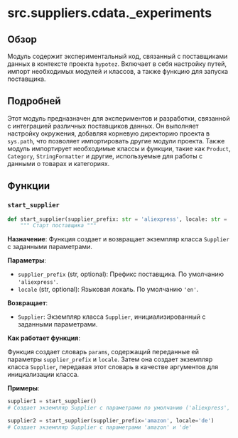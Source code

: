 # src.suppliers.cdata._experiments

## Обзор

Модуль содержит экспериментальный код, связанный с поставщиками данных в контексте проекта `hypotez`. Включает в себя настройку путей, импорт необходимых модулей и классов, а также функцию для запуска поставщика.

## Подробней

Этот модуль предназначен для экспериментов и разработки, связанной с интеграцией различных поставщиков данных. Он выполняет настройку окружения, добавляя корневую директорию проекта в `sys.path`, что позволяет импортировать другие модули проекта. Также модуль импортирует необходимые классы и функции, такие как `Product`, `Category`, `StringFormatter` и другие, используемые для работы с данными о товарах и категориях.

## Функции

### `start_supplier`

```python
def start_supplier(supplier_prefix: str = 'aliexpress', locale: str = 'en'):
    """ Старт поставщика """
```

**Назначение**:
Функция создает и возвращает экземпляр класса `Supplier` с заданными параметрами.

**Параметры**:

-   `supplier_prefix` (str, optional): Префикс поставщика. По умолчанию `'aliexpress'`.
-   `locale` (str, optional): Языковая локаль. По умолчанию `'en'`.

**Возвращает**:

-   `Supplier`: Экземпляр класса `Supplier`, инициализированный с заданными параметрами.

**Как работает функция**:

Функция создает словарь `params`, содержащий переданные ей параметры `supplier_prefix` и `locale`. Затем она создает экземпляр класса `Supplier`, передавая этот словарь в качестве аргументов для инициализации класса.

**Примеры**:

```python
supplier1 = start_supplier()
# Создает экземпляр Supplier с параметрами по умолчанию ('aliexpress', 'en')

supplier2 = start_supplier(supplier_prefix='amazon', locale='de')
# Создает экземпляр Supplier с параметрами 'amazon' и 'de'
```